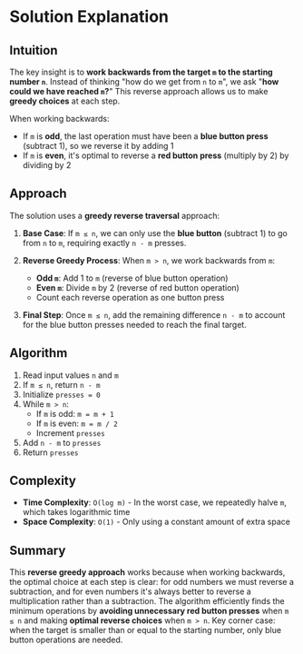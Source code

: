 # Solution Explanation

## Intuition
The key insight is to **work backwards from the target `m` to the starting number `n`**. Instead of thinking "how do we get from `n` to `m`", we ask "**how could we have reached `m`?**" This reverse approach allows us to make **greedy choices** at each step.

When working backwards:
- If `m` is **odd**, the last operation must have been a **blue button press** (subtract 1), so we reverse it by adding 1
- If `m` is **even**, it's optimal to reverse a **red button press** (multiply by 2) by dividing by 2

## Approach
The solution uses a **greedy reverse traversal** approach:

1. **Base Case**: If `m ≤ n`, we can only use the **blue button** (subtract 1) to go from `n` to `m`, requiring exactly `n - m` presses.

2. **Reverse Greedy Process**: When `m > n`, we work backwards from `m`:
   - **Odd `m`**: Add 1 to `m` (reverse of blue button operation)
   - **Even `m`**: Divide `m` by 2 (reverse of red button operation)
   - Count each reverse operation as one button press

3. **Final Step**: Once `m ≤ n`, add the remaining difference `n - m` to account for the blue button presses needed to reach the final target.

## Algorithm
1. Read input values `n` and `m`
2. If `m ≤ n`, return `n - m`
3. Initialize `presses = 0`
4. While `m > n`:
   - If `m` is odd: `m = m + 1`
   - If `m` is even: `m = m / 2`
   - Increment `presses`
5. Add `n - m` to `presses`
6. Return `presses`

## Complexity
- **Time Complexity**: `O(log m)` - In the worst case, we repeatedly halve `m`, which takes logarithmic time
- **Space Complexity**: `O(1)` - Only using a constant amount of extra space

## Summary
This **reverse greedy approach** works because when working backwards, the optimal choice at each step is clear: for odd numbers we must reverse a subtraction, and for even numbers it's always better to reverse a multiplication rather than a subtraction. The algorithm efficiently finds the minimum operations by **avoiding unnecessary red button presses** when `m ≤ n` and making **optimal reverse choices** when `m > n`. Key corner case: when the target is smaller than or equal to the starting number, only blue button operations are needed.

